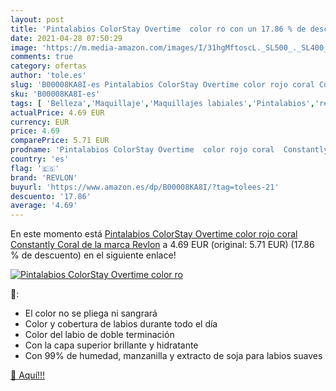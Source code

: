 ```yaml
---
layout: post
title: 'Pintalabios ColorStay Overtime  color ro con un 17.86 % de descuento'
date: 2021-04-28 07:50:29
image: 'https://m.media-amazon.com/images/I/31hgMftoscL._SL500_._SL400_.jpg'
comments: true
category: ofertas
author: 'tole.es'
slug: 'B00008KA8I-es Pintalabios ColorStay Overtime color rojo coral Constantly...'
sku: 'B00008KA8I-es'
tags: [ 'Belleza','Maquillaje','Maquillajes labiales','Pintalabios','revlon', ]
actualPrice: 4.69 EUR
currency: EUR
price: 4.69
comparePrice: 5.71 EUR
prodname: 'Pintalabios ColorStay Overtime  color rojo coral  Constantly Coral   de la marca Revlon'
country: 'es'
flag: '🇪🇸'
brand: 'REVLON'
buyurl: 'https://www.amazon.es/dp/B00008KA8I/?tag=tolees-21'
descuento: '17.86'
average: '4.69'
---
```


En este momento está [Pintalabios ColorStay Overtime  color rojo coral  Constantly Coral   de la marca Revlon](https://www.amazon.es/dp/B00008KA8I/?tag=tolees-21) a 4.69 EUR (original: 5.71 EUR) (17.86 %  de descuento) en el siguiente enlace!

[![Pintalabios ColorStay Overtime  color ro](https://m.media-amazon.com/images/I/31hgMftoscL._SL500_._SL400_.jpg)](https://www.amazon.es/dp/B00008KA8I/?tag=tolees-21)

🔎:

- El color no se pliega ni sangrará
- Color y cobertura de labios durante todo el día
- Color del labio de doble terminación
- Con la capa superior brillante y hidratante
- Con 99% de humedad, manzanilla y extracto de soja para labios suaves

[🛒 Aquí!!!](https://www.amazon.es/dp/B00008KA8I/?tag=tolees-21)
